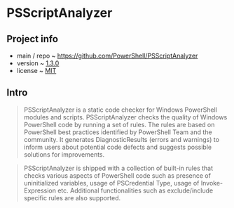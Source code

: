 # PSScriptAnalyzer

## Project info

- main / repo ~ https://github.com/PowerShell/PSScriptAnalyzer
- version ~ [1.3.0](https://github.com/PowerShell/PSScriptAnalyzer/releases/tag/1.3.0)
- license ~ [MIT](https://github.com/PowerShell/PSScriptAnalyzer/blob/1.3.0/LICENSE)

## Intro

> PSScriptAnalyzer is a static code checker for Windows PowerShell modules and scripts. PSScriptAnalyzer checks the quality of Windows PowerShell code by running a set of rules. The rules are based on PowerShell best practices identified by PowerShell Team and the community. It generates DiagnosticResults (errors and warnings) to inform users about potential code defects and suggests possible solutions for improvements.

> PSScriptAnalyzer is shipped with a collection of built-in rules that checks various aspects of PowerShell code such as presence of uninitialized variables, usage of PSCredential Type, usage of Invoke-Expression etc. Additional functionalities such as exclude/include specific rules are also supported.
